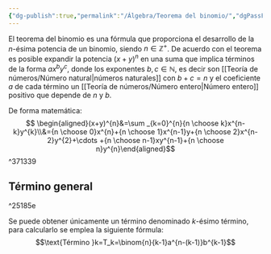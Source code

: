 ```yaml
---
{"dg-publish":true,"permalink":"/Álgebra/Teorema del binomio/","dgPassFrontmatter":true}
---
```


El teorema del binomio es una fórmula que proporciona el desarrollo de la $n$-ésima potencia de un binomio, siendo $n\in \mathbb{Z}^{+}$. De acuerdo con el teorema es posible expandir la potencia $(x+y)^{n}$ en una suma que implica términos de la forma $ax^{b}y^{c}$, donde los exponentes $b,c \in \mathbb{N}$, es decir son [[Teoría de números/Número natural\|números naturales]] con $b+c=n$ y el coeficiente $a$ de cada término un [[Teoría de números/Número entero\|Número entero]] positivo que depende de $n$ y $b$. 

De forma matemática: $$ \begin{aligned}(x+y)^{n}&=\sum _{k=0}^{n}{n \choose k}x^{n-k}y^{k}\\&={n \choose 0}x^{n}+{n \choose 1}x^{n-1}y+{n \choose 2}x^{n-2}y^{2}+\cdots +{n \choose n-1}xy^{n-1}+{n \choose n}y^{n}\end{aligned}$$ ^371339
## Término general

^25185e

Se puede obtener únicamente un término denominado $k$-ésimo término, para calcularlo se emplea la siguiente fórmula: $$\text{Término }k=T_k=\binom{n}{k-1}a^{n-(k-1)}b^{k-1}$$